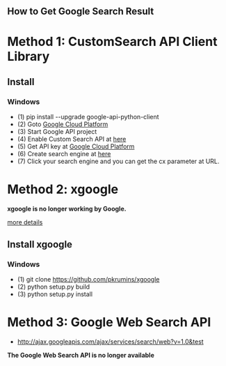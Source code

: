 How to Get Google Search Result
---------------------------------

# Method 1: CustomSearch API Client Library

## Install

### Windows

* (1) pip install --upgrade google-api-python-client
* (2) Goto [Google Cloud Platform](https://console.cloud.google.com/home/dashboard?project=flowing-encoder-155808)
* (3) Start Google API project
* (4) Enable Custom Search API at [here](https://console.developers.google.com/apis/api/customsearch/overview?project=flowing-encoder-155808&pli=1)
* (5) Get API key at [Google Cloud Platform](https://console.cloud.google.com/home/dashboard?project=flowing-encoder-155808)
* (6) Create search engine at [here](https://cse.google.com/all)
* (7) Click your search engine and you can get the cx parameter at URL.


# Method 2: xgoogle

**xgoogle is no longer working by Google.**

[more details](http://stackoverflow.com/questions/33492017/is-xgoogle-no-longer-working)



## Install xgoogle

### Windows

* (1) git clone https://github.com/pkrumins/xgoogle
* (2) python setup.py build
* (3) python setup.py install


# Method 3: Google Web Search API

* http://ajax.googleapis.com/ajax/services/search/web?v=1.0&test

**The Google Web Search API is no longer available**





